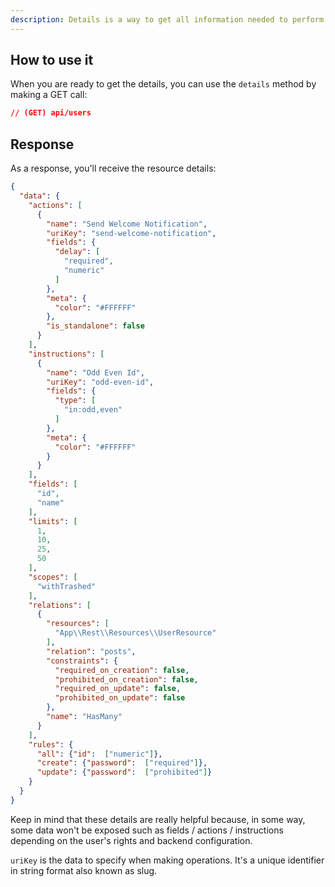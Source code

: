 ```yaml
---
description: Details is a way to get all information needed to perform actions on a resource. It will give you the current state of the resource depending on the user.
---
```

## How to use it

When you are ready to get the details, you can use the `details` method by making a GET call:

```json
// (GET) api/users
```

## Response

As a response, you'll receive the resource details:

```json
{
  "data": {
    "actions": [
      {
        "name": "Send Welcome Notification",
        "uriKey": "send-welcome-notification",
        "fields": {
          "delay": [
            "required",
            "numeric"
          ]
        },
        "meta": {
          "color": "#FFFFFF"
        },
        "is_standalone": false
      }
    ],
    "instructions": [
      {
        "name": "Odd Even Id",
        "uriKey": "odd-even-id",
        "fields": {
          "type": [
            "in:odd,even"
          ]
        },
        "meta": {
          "color": "#FFFFFF"
        }
      }
    ],
    "fields": [
      "id",
      "name"
    ],
    "limits": [
      1,
      10,
      25,
      50
    ],
    "scopes": [
      "withTrashed"
    ],
    "relations": [
      {
        "resources": [
          "App\\Rest\\Resources\\UserResource"
        ],
        "relation": "posts",
        "constraints": {
          "required_on_creation": false,
          "prohibited_on_creation": false,
          "required_on_update": false,
          "prohibited_on_update": false
        },
        "name": "HasMany"
      }
    ],
    "rules": {
      "all": {"id":  ["numeric"]},
      "create": {"password":  ["required"]},
      "update": {"password":  ["prohibited"]}
    }
  }
}
```

Keep in mind that these details are really helpful because, in some way, some data won't be exposed such as fields / actions / instructions depending on the user's rights and backend configuration.

`uriKey` is the data to specify when making operations. It's a unique identifier in string format also known as slug.
